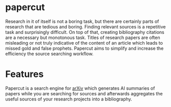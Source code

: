 # papercut

Research in it of itself is not a boring task, but there are certainly parts of research that are tedious and boring. 
Finding relevant sources is a repetitive task and surprisingly difficult. On top of that, creating bibliography citations are a necessary but monotonous task.
Titles of research papers are often misleading or not truly indicative of the content of an article which leads to missed gold and false prophets. 
Papercut aims to simplify and increase the efficiency the source searching workflow.

# Features

Papercut is a search engine for [arXiv](https://arxiv.org/) which generates AI summaries of papers while you are searching for sources and afterwards aggregates the useful sources of your research projects into a bibliography.